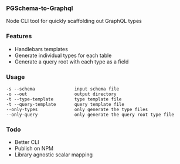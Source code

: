 ### PGSchema-to-Graphql

Node CLI tool for quickly scaffolding out GraphQL types

### Features

- Handlebars templates
- Generate individual types for each table
- Generate a query root with each type as a field

### Usage

```
-s --schema               input schema file
-o --out                  output directory
-t --type-template        type template file
-t --query-template       query template file
--only-types              only generate the type files
--only-query              only generate the query root type file
```

### Todo

- Better CLI
- Publish on NPM
- Library agnostic scalar mapping
